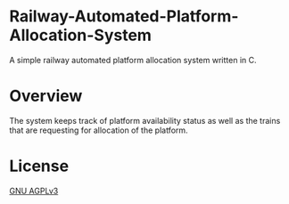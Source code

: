 # Railway-Automated-Platform-Allocation-System
A simple railway automated platform allocation system written in C.

# Overview
The system keeps track of platform availability status as well as the trains that are requesting for allocation of the platform.


# License
[GNU AGPLv3](LICENSE)
